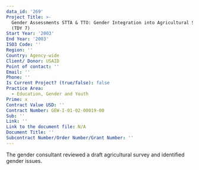 ```yaml
---
data_id: '269'
Project Title: >-
  Gender Assessments STTA & TTO: Gender Integration into Agricultural Strategy
  (TDY 7)
Start Year: '2003'
End Year: '2003'
ISO3 Code: ''
Region: ''
Country: Agency-wide
Client/ Donor: USAID
Point of contact: ''
Email: ''
Phone: ''
Is Current Project? (true/false): false
Practice Area:
  - Education, Gender and Youth
Prime: x
Contract Value USD: ''
Contract Number: GEW-I-01-02-00019-00
Sub: ''
Link: ''
Link to the document file: N/A
Document Title: ''
Subcontract Number/Order Number/Grant Number: ''
---
```


The gender consultant reviewed a draft agricultural survey and identified gender issues.